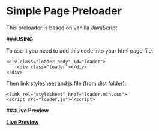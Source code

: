 # **Simple Page Preloader**
This preloader is based on vanilla JavaScript.


###**USING**

To use it you need to add this code into your html page file:  

    <div class="loader-body" id="loader">
		<div class="loader"></div>
	</div>
Then link stylesheet and js file (from dist folder): 

    <link rel="stylesheet" href="loader.min.css">
	<script src="loader.js"></script>

###**Live Preview**


[**Live Preview**](https://vladdenisov.github.io/simple-page-preloader/)

